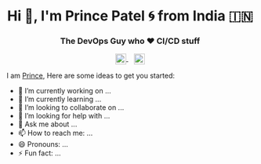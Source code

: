 <h1 align="center">Hi 👋, I'm Prince Patel 🌀 from India 🇮🇳</h1>
<h3 align="center">The DevOps Guy who ♥ CI/CD stuff</h3>

<p align="center">
<a href="https://www.linkedin.com/in/prince-patel-a266a5221/" target="blank">
  <img align="center" src="https://cdn.jsdelivr.net/npm/simple-icons@3/icons/linkedin.svg" alt="prince-patel" width="22px" />
</a>
 &nbsp;&nbsp;
  <a href="https://instagram.com/princeptll" target="blank">
  <img align="center" src="https://cdn.jsdelivr.net/npm/simple-icons@3/icons/instagram.svg" alt="princeptll" width="22px" />
</a></p>

  
<!--
**princeptll/princeptll** is a ✨ _special_ ✨ repository because its `README.md` (this file) appears on your GitHub profile.
-->
I am [Prince](https://www.linkedin.com/in/prince-patel-a266a5221/), 
Here are some ideas to get you started:

- 🔭 I’m currently working on ...
- 🌱 I’m currently learning ...
- 👯 I’m looking to collaborate on ...
- 🤔 I’m looking for help with ...
- 💬 Ask me about ...
- 📫 How to reach me: ...
- 😄 Pronouns: ...
- ⚡ Fun fact: ...

